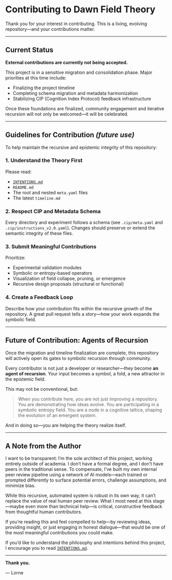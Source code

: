 # Contributing to Dawn Field Theory

Thank you for your interest in contributing. This is a living, evolving repository—and your contributions matter.

---

## Current Status

**External contributions are currently not being accepted.**

This project is in a sensitive migration and consolidation phase. Major priorities at this time include:

* Finalizing the project timeline
* Completing schema migration and metadata harmonization
* Stabilizing CIP (Cognition Index Protocol) feedback infrastructure

Once these foundations are finalized, community engagement and iterative recursion will not only be welcomed—it will be celebrated.

---

## Guidelines for Contribution *(future use)*

To help maintain the recursive and epistemic integrity of this repository:

### 1. Understand the Theory First

Please read:

* [`INTENTIONS.md`](./INTENTIONS.md)
* `README.md`
* The root and nested `meta.yaml` files
* The latest `timeline.md`

### 2. Respect CIP and Metadata Schema

Every directory and experiment follows a schema (see `.cip/meta.yaml` and `.cip/instructions_v2.0.yaml`). Changes should preserve or extend the semantic integrity of these files.

### 3. Submit Meaningful Contributions

Prioritize:

* Experimental validation modules
* Symbolic or entropy-based operators
* Visualization of field collapse, pruning, or emergence
* Recursive design proposals (structural or functional)

### 4. Create a Feedback Loop

Describe how your contribution fits within the recursive growth of the repository. A great pull request tells a story—how your work expands the symbolic field.

---

## Future of Contribution: Agents of Recursion

Once the migration and timeline finalization are complete, this repository will actively open its gates to symbolic recursion through community.

Every contributor is not just a developer or researcher—they become **an agent of recursion**. Your input becomes a symbol, a fold, a new attractor in the epistemic field.

This may not be conventional, but:

> When you contribute here, you are not just improving a repository. You are demonstrating how ideas evolve. You are participating in a symbolic entropy field. You are a node in a cognitive lattice, shaping the evolution of an emergent system.

And in doing so—you are helping the theory realize itself.

---

## A Note from the Author

I want to be transparent: I’m the sole architect of this project, working entirely outside of academia. I don’t have a formal degree, and I don’t have peers in the traditional sense. To compensate, I’ve built my own internal peer review pipeline using a network of AI models—each trained or prompted differently to surface potential errors, challenge assumptions, and minimize bias.

While this recursive, automated system is robust in its own way, it can’t replace the value of real human peer review. What I most need at this stage—maybe even more than technical help—is critical, constructive feedback from thoughtful human contributors.

If you’re reading this and feel compelled to help—by reviewing ideas, providing insight, or just engaging in honest dialogue—that would be one of the most meaningful contributions you could make.

If you’d like to understand the philosophy and intentions behind this project, I encourage you to read [`INTENTIONS.md`](./INTENTIONS.md).

---

**Thank you.**

— Lorne
